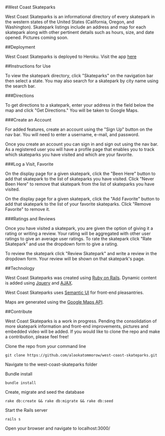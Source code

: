 #West Coast Skateparks

West Coast Skateparks is an informational directory of every skatepark in the western states of the United States (California, Oregon, and Washington).  Skatepark listings include an address and map for each skatepark along with other pertinent details such as hours, size, and date opened.  Pictures coming soon.

##Deployment

West Coast Skateparks is deployed to Heroku. Visit the app [here](https://vast-island-2935.herokuapp.com/)

##Instructions for Use

To view the skatepark directory, click "Skateparks" on the navigation bar then select a state.  You may also search for a skatepark by city name using the search bar.

###Directions

To get directions to a skatepark, enter your address in the field below the map and click "Get Directions."  You will be taken to Google Maps.

###Create an Account

For added features, create an account using the "Sign Up" button on the nav bar.  You will need to enter a username, e-mail, and password.

Once you create an account you can sign in and sign out using the nav bar.  As a registered user you will have a profile page that enables you to track which skateparks you have visited and which are your favorite.

###Log a Visit, Favorite

On the display page for a given skatepark, click the "Been Here" button to add that skatepark to the list of skateparks you have visited. Click "Never Been Here" to remove that skatepark from the list of skateparks you have visited.

On the display page for a given skatepark, click the "Add Favorite" button to add that skatepark to the list of your favorite skateparks. Click "Remove Favorite" to remove it.

###Ratings and Reviews

Once you have visited a skatepark, you are given the option of giving it a rating or writing a review.  Your rating will be aggregated with other user ratings to give an average user ratings.  To rate the skatepark click "Rate Skatepark" and use the dropdown form to give a rating.

To review the skatepark click "Review Skatepark" and write a review in the dropdown form.  Your review will be shown on that skatepark's page.

##Technology

West Coast Skateparks was created using [Ruby on Rails](rubyonrails.org).  Dynamic content is added using [Jquery](https://jquery.com/) and [AJAX](http://api.jquery.com/jquery.ajax/).

West Coast Skateparks uses [Semantic UI](http://semantic-ui.com/) for front-end pleasantries.

Maps are generated using the [Google Maps API](https://developers.google.com/maps/documentation/javascript/).

##Contribute

West Coast Skateparks is a work in progress.  Pending the consolidation of more skatepark information and front-end improvements, pictures and embedded video will be added.  If you would like to clone the repo and make a contribution, please feel free!

Clone the repo from your command line

`git clone https://github.com/alookatommorow/west-coast-skateparks.git`

Navigate to the west-coast-skateparks folder

Bundle install

`bundle install`

Create, migrate and seed the database

`rake db:create && rake db:migrate && rake db:seed`

Start the Rails server

`rails s`

Open your browser and navigate to localhost:3000/